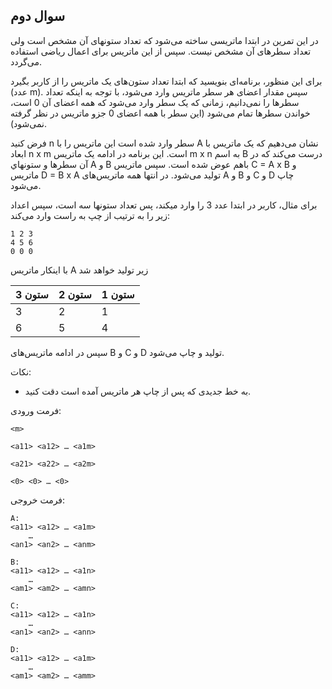 ## سوال دوم

در اين تمرين در ابتدا ماتريسی ساخته می‌شود كه تعداد ستونهای آن مشخص است ولی
تعداد سطرهای آن مشخص نيست. سپس از اين ماتريس برای اعمال رياضی استفاده می‌گردد.

برای اين منظور، برنامه‌ای بنويسيد كه ابتدا تعداد ستون‌های يک ماتريس را از كاربر
بگيرد (عدد m). سپس مقدار اعضای هر سطر ماتريس وارد می‌شود، با توجه به
اينكه تعداد سطر‌ها را نمی‌دانیم، زمانی كه يک سطر وارد می‌شود كه همه اعضای آن 0 است، خواندن
سطرها تمام می‌شود (اين سطر با همه اعضای 0 جزو ماتريس در نظر گرفته نمی‌شود).

فرض كنيد n سطر وارد شده
است اين ماتريس را با A نشان می‌دهيم كه يک ماتريس با ابعاد n x m است. اين
برنامه در ادامه یک ماتريس m x n به اسم B درست می‌كند كه
در آن سطر‌ها و ستونهاي A و B باهم عوض شده است. سپس ماتريس C = A x B و ماتريس D = B x A توليد می‌شود.
در انتها همه ماتريس‌های A و B و ‍C و D چاپ می‌شود.

برای مثال، كاربر در ابتدا عدد 3 را وارد ميكند، پس تعداد ستونها سه است، سپس اعداد زير
را به ترتيب از چپ به راست وارد می‌کند:

	1 2 3
	4 5 6
	0 0 0

با اينكار ماتريس A زير توليد خواهد شد

| ستون 3 | ستون 2 | ستون 1 |
| ------ | ------ | ------ |
| 3      | 2      | 1      |
| 6      | 5      | 4      |

سپس در ادامه ماتريس‌های B و C و D توليد و چاپ می‌شود.

نکات:
* به خط جدیدی که پس از چاپ هر ماتریس آمده است دقت کنید.

فرمت ورودی:

    <m>
    
    <a11> <a12> … <a1m>
    
    <a21> <a22> … <a2m>
    
    <0> <0> … <0>
   

فرمت خروجی:

    A:
    <a11> <a12> … <a1m>
        …
    <an1> <an2> … <anm>
    
    B:
    <a11> <a12> … <a1n>
        …
    <am1> <am2> … <amn>
    
    C:
    <a11> <a12> … <a1n>
        …
    <an1> <an2> … <ann>    
    
    D:
    <a11> <a12> … <a1m>
        …
    <am1> <am2> … <amm>
